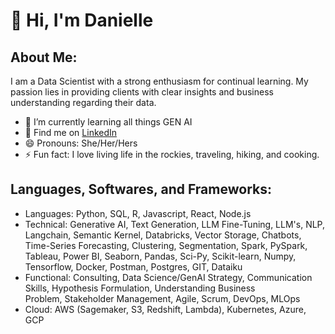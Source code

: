 # 👋 Hi, I'm Danielle

## About Me:
I am a Data Scientist with a strong enthusiasm for continual learning. My passion lies in providing clients with clear insights and business understanding regarding their data.

* 🌱 I’m currently learning all things GEN AI 
* 💬 Find me on [LinkedIn](https://www.linkedin.com/in/danielle-koduru/)
* 😄 Pronouns: She/Her/Hers
* ⚡ Fun fact: I love living life in the rockies, traveling, hiking, and cooking. 

## Languages, Softwares, and Frameworks:
* Languages: Python, SQL, R, Javascript, React, Node.js
* Technical:  Generative AI, Text Generation, LLM Fine-Tuning, LLM's, NLP, Langchain, Semantic Kernel, Databricks, Vector Storage, Chatbots, Time-Series Forecasting, Clustering, Segmentation, Spark, PySpark, Tableau, Power BI, Seaborn, Pandas, Sci-Py, Scikit-learn, Numpy, Tensorflow, Docker, Postman, Postgres, GIT, Dataiku
* Functional: Consulting, Data Science/GenAI Strategy, Communication Skills, Hypothesis Formulation, Understanding Business Problem, Stakeholder Management, Agile, Scrum, DevOps, MLOps
* Cloud: AWS (Sagemaker, S3, Redshift, Lambda), Kubernetes, Azure, GCP


<!--
**DanielleKoduru/DanielleKoduru** is a ✨ _special_ ✨ repository because its `README.md` (this file) appears on your GitHub profile.

Here are some ideas to get you started:

- 🔭 I’m currently working on ...
- 🌱 I’m currently learning ...
- 👯 I’m looking to collaborate on ...
- 🤔 I’m looking for help with ...
- 💬 Ask me about ...
- 📫 How to reach me: ...
- 😄 Pronouns: ...
- ⚡ Fun fact: ...
-->
